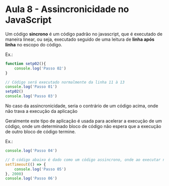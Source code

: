 # Aula 8 - Assincronicidade no JavaScript
Um código **sincrono** é um código padrão no javascript, que é executado de maneira linear, ou seja, executado seguido de uma leitura de **linha após linha** no escopo do código.

Ex.:
```js
function setp02(){
    console.log('Passo 02')
}

// Código será executado normalmente da linha 11 à 13
console.log('Passo 01')
setp02()
console.log('Passo 03')
```

No caso da assincronicidade, seria o contrário de um código acima, onde não trava a execução da aplicação

Geralmente este tipo de aplicação é usada para acelerar a execução de um código, onde um determinado bloco de código não espera que a execução de outro bloco de código termine.

Ex.:
```js
console.log('Passo 04')

// O código abaixo é dado como um código assincrono, onde ao executar não trava a execução anterior, além de executar ao mesmo tempo que o restante do bloco de código no escopo de execução.
setTimeout(() => {
    console.log('Passo 05')
}, 2000)
console.log('Passo 06')
```
